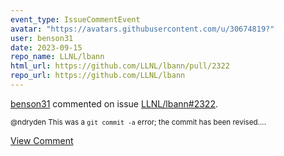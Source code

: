 ```yaml
---
event_type: IssueCommentEvent
avatar: "https://avatars.githubusercontent.com/u/30674819?"
user: benson31
date: 2023-09-15
repo_name: LLNL/lbann
html_url: https://github.com/LLNL/lbann/pull/2322
repo_url: https://github.com/LLNL/lbann
---
```


<a href='https://github.com/benson31' target='_blank'>benson31</a> commented on issue <a href='https://github.com/LLNL/lbann/pull/2322' target='_blank'>LLNL/lbann#2322</a>.

<small>@ndryden This was a `git commit -a` error; the commit has been revised....</small>

<a href='https://github.com/LLNL/lbann/pull/2322' target='_blank'>View Comment</a>